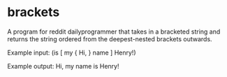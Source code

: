 # brackets

A program for reddit dailyprogrammer that takes in a bracketed string and returns the string ordered from the deepest-nested brackets outwards.

Example input:
(is [ my { Hi, } name ] Henry!)

Example output:
Hi, my name is Henry!
